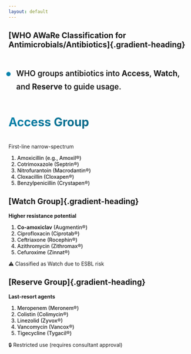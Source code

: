 ```yaml
---
layout: default
---
```


<style>
/* Targeted bullet styling only for the WHO point */
#aware-bullet {
  list-style: none;
  padding-left: 1.5em;
}

#aware-bullet li {
  position: relative;
  font-size: 1.3rem;
  font-weight: 600; /* Bolder text */
  line-height: 1.7;
  margin-bottom: 0.6rem;
}

#aware-bullet li::before {
  content: "•";
  color: rgb(9, 131, 172); /* Your theme color */
  font-size: 1.8em;
  position: absolute;
  left: -0.8em;
  top: -0.4em;
  font-weight: bold;
}

.gradient-heading {
  background: linear-gradient(-45deg, rgb(11, 104, 134), rgb(9, 131, 172));
  -webkit-background-clip: text;
  background-clip: text;
  color: transparent;
  font-weight: bold;
  display: inline-block;
  font-size: 2rem;
  margin-bottom: 1.5rem;
}

/* Make medicine list items bolder */
.text-sm ol li {
  font-weight: 500;
}
</style>

<CircleShape position="top:20%; left:-5%; size:80px; color:rgba(3, 80, 105, 0.55)" />
<PillShape position="bottom:-5%; right:-10%; width:10%; height:20px; color:rgba(33,150,243,0.08)" />

## [WHO AWaRe Classification for Antimicrobials/Antibiotics]{.gradient-heading}

<br>
<v-clicks>
<ul id="aware-bullet">
  <li>WHO groups antibiotics into <strong>Access</strong>, <strong>Watch</strong>, and <strong>Reserve</strong> to guide usage.</li>
</ul>
</v-clicks>

<div class="mt-8 grid grid-cols-3 gap-8">
  <!-- Column 1: Access Group -->
  <v-click>
    <div class="border-r border-gray-200 pr-4">
      <h2 class="gradient-heading">Access Group</h2>
      <p class="font-semibold">First-line narrow-spectrum</p>
      <div class="text-sm mt-2 pl-4">
<ol>
<li>Amoxicillin <span class="text-xs text-gray-500">(e.g., Amoxil®)</span></li>
<li>Cotrimoxazole <span class="text-xs text-gray-500">(Septrin®)</span></li>
<li>Nitrofurantoin <span class="text-xs text-gray-500">(Macrodantin®)</span></li>
<li>Cloxacillin <span class="text-xs text-gray-500">(Cloxapen®)</span></li>
<li>Benzylpenicillin <span class="text-xs text-gray-500">(Crystapen®)</span></li>
</ol>
</div>
</div>

</v-click>

<!-- Column 2: Watch Group -->
<v-click>

<div class="border-r border-gray-200 pr-4">

## [Watch Group]{.gradient-heading}

**Higher resistance potential**  
<div class="text-sm mt-2 pl-4">
<ol>
<li><b>Co-amoxiclav</b> <span class="text-xs text-gray-500">(Augmentin®)</span></li>
<li>Ciprofloxacin <span class="text-xs text-gray-500">(Ciprotab®)</span></li>
<li>Ceftriaxone <span class="text-xs text-gray-500">(Rocephin®)</span></li>
<li>Azithromycin <span class="text-xs text-gray-500">(Zithromax®)</span></li>
<li>Cefuroxime <span class="text-xs text-gray-500">(Zinnat®)</span></li>
</ol>
</div>
<div class="mt-4 text-xs bg-yellow-50 p-2 mt-2 rounded">
⚠️ Classified as Watch due to ESBL risk
</div>
</div>

</v-click>

<!-- Column 3: Reserve Group -->
<v-click>

<div>

## [Reserve Group]{.gradient-heading}

**Last-resort agents**  
<div class="text-sm mt-2 pl-4">
<ol>
<li>Meropenem <span class="text-xs text-gray-500">(Meronem®)</span></li>
<li>Colistin <span class="text-xs text-gray-500">(Colimycin®)</span></li>
<li>Linezolid <span class="text-xs text-gray-500">(Zyvox®)</span></li>
<li>Vancomycin <span class="text-xs text-gray-500">(Vancox®)</span></li>
<li>Tigecycline <span class="text-xs text-gray-500">(Tygacil®)</span></li>
</ol>
</div>
<div class="mt-4 text-xs bg-red-50 p-2 mt-2 rounded">
🔒 Restricted use (requires consultant approval)
</div>
</div>
</v-click>

</div>




